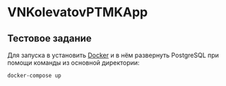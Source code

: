 # VNKolevatovPTMKApp
## Тестовое задание

Для запуска в установить [Docker](https://www.docker.com/) и в нём развернуть PostgreSQL при помощи команды из основной директории:
```
docker-compose up
```
